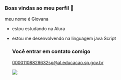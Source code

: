 ### Boas vindas ao meu perfil 🌸

meu nome é Giovana 

- estou estudando na Alura
- estou me desenvolvendo na linguagem java Script

  ### Você entrar em contato comigo
  00001108828632sp@al.educacao.sp.gov.br

  ![](https://media1.tenor.com/m/CzaHhPyIR8gAAAAC/rosy00.gif)
